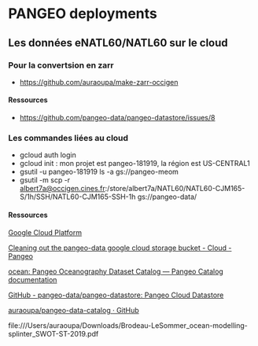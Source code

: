 # PANGEO deployments 

## Les données eNATL60/NATL60 sur le cloud

### Pour la convertsion en zarr

 - https://github.com/auraoupa/make-zarr-occigen

#### Ressources

 - https://github.com/pangeo-data/pangeo-datastore/issues/8

### Les commandes liées au cloud

  - gcloud auth login
  - gcloud init : mon projet est pangeo-181919, la région est US-CENTRAL1
  - gsutil -u pangeo-181919 ls -a gs://pangeo-meom
  - gsutil -m scp -r albert7a@occigen.cines.fr:/store/albert7a/NATL60/NATL60-CJM165-S/1h/SSH/NATL60-CJM165-SSH-1h gs://pangeo-data/

#### Ressources

[Google Cloud Platform](https://console.cloud.google.com/storage/browser/pangeo-data/)

[Cleaning out the pangeo-data google cloud storage bucket - Cloud - Pangeo](https://discourse.pangeo.io/t/cleaning-out-the-pangeo-data-google-cloud-storage-bucket/353)

[ocean: Pangeo Oceanography Dataset Catalog — Pangeo Catalog  documentation](https://pangeo-data.github.io/pangeo-datastore/master/ocean.html)

[GitHub - pangeo-data/pangeo-datastore: Pangeo Cloud Datastore](https://github.com/pangeo-data/pangeo-datastore)

[auraoupa/pangeo-data-catalog · GitHub](https://github.com/auraoupa/pangeo-data-catalog.git)

file:///Users/auraoupa/Downloads/Brodeau-LeSommer_ocean-modelling-splinter_SWOT-ST-2019.pdf
